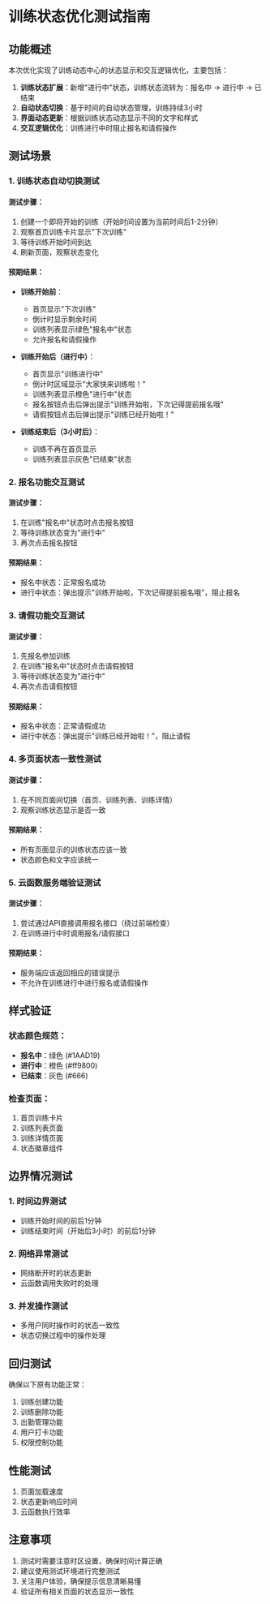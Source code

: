 # 训练状态优化测试指南

## 功能概述

本次优化实现了训练动态中心的状态显示和交互逻辑优化，主要包括：

1. **训练状态扩展**：新增"进行中"状态，训练状态流转为：报名中 → 进行中 → 已结束
2. **自动状态切换**：基于时间的自动状态管理，训练持续3小时
3. **界面动态更新**：根据训练状态动态显示不同的文字和样式
4. **交互逻辑优化**：训练进行中时阻止报名和请假操作

## 测试场景

### 1. 训练状态自动切换测试

#### 测试步骤：
1. 创建一个即将开始的训练（开始时间设置为当前时间后1-2分钟）
2. 观察首页训练卡片显示"下次训练"
3. 等待训练开始时间到达
4. 刷新页面，观察状态变化

#### 预期结果：
- **训练开始前**：
  - 首页显示"下次训练"
  - 倒计时显示剩余时间
  - 训练列表显示绿色"报名中"状态
  - 允许报名和请假操作

- **训练开始后（进行中）**：
  - 首页显示"训练进行中"
  - 倒计时区域显示"大家快来训练啦！"
  - 训练列表显示橙色"进行中"状态
  - 报名按钮点击后弹出提示"训练开始啦，下次记得提前报名哦"
  - 请假按钮点击后弹出提示"训练已经开始啦！"

- **训练结束后（3小时后）**：
  - 训练不再在首页显示
  - 训练列表显示灰色"已结束"状态

### 2. 报名功能交互测试

#### 测试步骤：
1. 在训练"报名中"状态时点击报名按钮
2. 等待训练状态变为"进行中"
3. 再次点击报名按钮

#### 预期结果：
- 报名中状态：正常报名成功
- 进行中状态：弹出提示"训练开始啦，下次记得提前报名哦"，阻止报名

### 3. 请假功能交互测试

#### 测试步骤：
1. 先报名参加训练
2. 在训练"报名中"状态时点击请假按钮
3. 等待训练状态变为"进行中"
4. 再次点击请假按钮

#### 预期结果：
- 报名中状态：正常请假成功
- 进行中状态：弹出提示"训练已经开始啦！"，阻止请假

### 4. 多页面状态一致性测试

#### 测试步骤：
1. 在不同页面间切换（首页、训练列表、训练详情）
2. 观察训练状态显示是否一致

#### 预期结果：
- 所有页面显示的训练状态应该一致
- 状态颜色和文字应该统一

### 5. 云函数服务端验证测试

#### 测试步骤：
1. 尝试通过API直接调用报名接口（绕过前端检查）
2. 在训练进行中时调用报名/请假接口

#### 预期结果：
- 服务端应该返回相应的错误提示
- 不允许在训练进行中进行报名或请假操作

## 样式验证

### 状态颜色规范：
- **报名中**：绿色 (#1AAD19)
- **进行中**：橙色 (#ff9800)
- **已结束**：灰色 (#666)

### 检查页面：
1. 首页训练卡片
2. 训练列表页面
3. 训练详情页面
4. 状态徽章组件

## 边界情况测试

### 1. 时间边界测试
- 训练开始时间的前后1分钟
- 训练结束时间（开始后3小时）的前后1分钟

### 2. 网络异常测试
- 网络断开时的状态更新
- 云函数调用失败时的处理

### 3. 并发操作测试
- 多用户同时操作时的状态一致性
- 状态切换过程中的操作处理

## 回归测试

确保以下原有功能正常：
1. 训练创建功能
2. 训练删除功能
3. 出勤管理功能
4. 用户打卡功能
5. 权限控制功能

## 性能测试

1. 页面加载速度
2. 状态更新响应时间
3. 云函数执行效率

## 注意事项

1. 测试时需要注意时区设置，确保时间计算正确
2. 建议使用测试环境进行完整测试
3. 关注用户体验，确保提示信息清晰易懂
4. 验证所有相关页面的状态显示一致性
